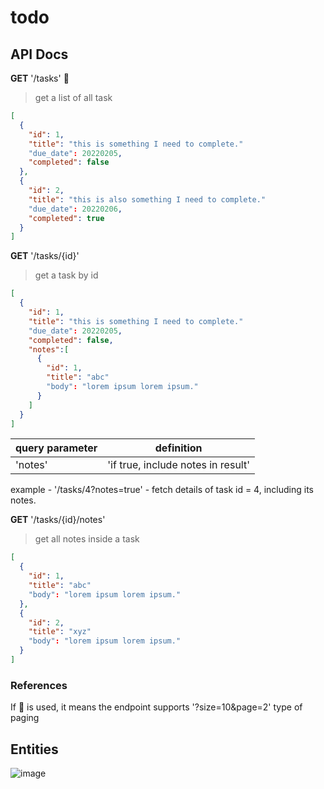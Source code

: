 # todo

## API Docs

**GET** '/tasks' 📄
>get a list of all task
```json
[
  {
    "id": 1,
    "title": "this is something I need to complete."
    "due_date": 20220205,
    "completed": false
  },
  {
    "id": 2,
    "title": "this is also something I need to complete."
    "due_date": 20220206,
    "completed": true
  }
]
```

**GET** '/tasks/{id}'
>get a task by id
```json
[
  {
    "id": 1,
    "title": "this is something I need to complete."
    "due_date": 20220205,
    "completed": false,
    "notes":[
      {
        "id": 1,
        "title": "abc"
        "body": "lorem ipsum lorem ipsum."
      }
    ]
  }
]
```
| query parameter | definition |
|-----------------|------------|
| 'notes'         | 'if true, include notes in result' |

example -
'/tasks/4?notes=true' - fetch details of task id = 4, including its notes.

**GET** '/tasks/{id}/notes'
>get all notes inside a task
```json
[
  {
    "id": 1,
    "title": "abc"
    "body": "lorem ipsum lorem ipsum."
  },
  {
    "id": 2,
    "title": "xyz"
    "body": "lorem ipsum lorem ipsum."
  }
]
```

### References

If 📄 is used, it means the endpoint supports '?size=10&page=2' type of paging


## Entities
![image](https://user-images.githubusercontent.com/85061401/188067760-7225ff12-2a2f-444c-9ec5-00b608aeb2ff.png)
